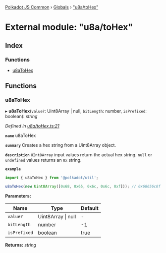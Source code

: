 [Polkadot JS Common](../README.md) › [Globals](../globals.md) › ["u8a/toHex"](_u8a_tohex_.md)

# External module: "u8a/toHex"

## Index

### Functions

* [u8aToHex](_u8a_tohex_.md#u8atohex)

## Functions

###  u8aToHex

▸ **u8aToHex**(`value?`: Uint8Array | null, `bitLength`: number, `isPrefixed`: boolean): *string*

*Defined in [u8a/toHex.ts:21](https://github.com/polkadot-js/common/blob/d08cf8b5/packages/util/src/u8a/toHex.ts#L21)*

**`name`** u8aToHex

**`summary`** Creates a hex string from a Uint8Array object.

**`description`** 
`UInt8Array` input values return the actual hex string. `null` or `undefined` values returns an `0x` string.

**`example`** 
<BR>

```javascript
import { u8aToHex } from '@polkadot/util';

u8aToHex(new Uint8Array([0x68, 0x65, 0x6c, 0x6c, 0xf])); // 0x68656c0f
```

**Parameters:**

Name | Type | Default |
------ | ------ | ------ |
`value?` | Uint8Array &#124; null | - |
`bitLength` | number | -1 |
`isPrefixed` | boolean | true |

**Returns:** *string*
